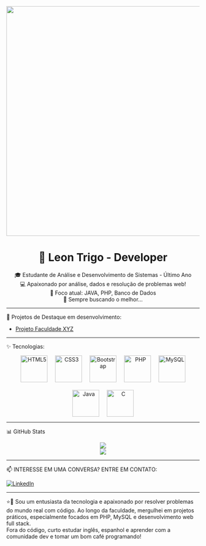 <p align="center">
  <img src="https://media.giphy.com/media/ZVik7pBtu9dNS/giphy.gif" width="600" />
</p>

<h1 align="center">👋 Leon Trigo - Developer</h1>

<p align="center">
🎓 Estudante de Análise e Desenvolvimento de Sistemas - Último Ano <br>
💻 Apaixonado por análise, dados e resolução de problemas web! <br>
🎯 Foco atual: JAVA, PHP, Banco de Dados <br>
🌱 Sempre buscando o melhor...
</p>

---

🚀 Projetos de Destaque em desenvolvimento:
-  [Projeto Faculdade XYZ](https://github.com/Leeontr/PHPSQLHTMLtrabalho.git)

---

✨ Tecnologias:

<p align="center" style="display: flex; flex-wrap: wrap; justify-content: center; gap: 20px;">
  <img src="https://cdn.jsdelivr.net/gh/devicons/devicon/icons/html5/html5-original-wordmark.svg" height="70" alt="HTML5" />
  <img src="https://cdn.jsdelivr.net/gh/devicons/devicon/icons/css3/css3-original-wordmark.svg" height="70" alt="CSS3" />
  <img src="https://cdn.jsdelivr.net/gh/devicons/devicon/icons/bootstrap/bootstrap-original-wordmark.svg" height="70" alt="Bootstrap" />
  <img src="https://cdn.jsdelivr.net/gh/devicons/devicon/icons/php/php-original.svg" height="70" alt="PHP" />
  <img src="https://cdn.jsdelivr.net/gh/devicons/devicon/icons/mysql/mysql-original-wordmark.svg" height="70" alt="MySQL" />
  <img src="https://cdn.jsdelivr.net/gh/devicons/devicon/icons/java/java-original-wordmark.svg" height="70" alt="Java" />
  <img src="https://cdn.jsdelivr.net/gh/devicons/devicon/icons/c/c-original.svg" height="70" alt="C" />
</p>

---

📊 GitHub Stats

<p align="center">
  <img src="https://github-readme-stats.vercel.app/api?username=Leeontr&show_icons=true&theme=tokyonight" />
  <br>
  <img src="https://github-readme-stats.vercel.app/api/top-langs/?username=Leeontr&layout=compact&langs_count=8&theme=tokyonight" />
</p>

---

📫 INTERESSE EM UMA CONVERSA? ENTRE EM CONTATO:

[![LinkedIn](https://img.shields.io/badge/-Leon%20Trigo-0077B5?style=flat-square&logo=linkedin&logoColor=white)](https://www.linkedin.com/in/leon-trigo-informatica)

---

⭐️🧠
Sou um entusiasta da tecnologia e apaixonado por resolver problemas do mundo real com código. Ao longo da faculdade, mergulhei em projetos práticos, especialmente focados em PHP, MySQL e desenvolvimento web full stack.  
Fora do código, curto estudar inglês, espanhol e aprender com a comunidade dev e tomar um bom café programando!

